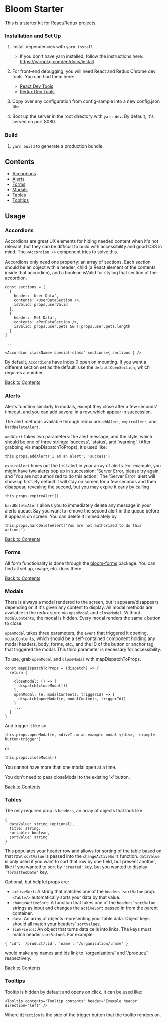 # Bloom Starter

This is a starter kit for React/Redux projects.

### Installation and Set Up
1. Install dependencies with `yarn install`
    * If you don't have yarn installed, follow the instructions here: https://yarnpkg.com/en/docs/install


2. For front-end debugging, you will need React and Redux Chrome dev tools. You can find them here:
    * [React Dev Tools](https://chrome.google.com/webstore/detail/react-developer-tools/fmkadmapgofadopljbjfkapdkoienihi?hl=en)
    * [Redux Dev Tools](https://chrome.google.com/webstore/detail/redux-devtools/lmhkpmbekcpmknklioeibfkpmmfibljd?hl=en)

3. Copy over any configuration from config-sample into a new config.json file.

4. Boot up the server in the root directory with `yarn dev`. By default, it's served on port 8080.

### Build
1. `yarn build` to generate a production bundle.

## Contents
- [Accordions](https://github.com/vineyard-bloom/bloom-starter#accordions)
- [Alerts](https://github.com/vineyard-bloom/bloom-starter#alerts)
- [Forms](https://github.com/vineyard-bloom/bloom-starter#forms)
- [Modals](https://github.com/vineyard-bloom/bloom-starter#modals)
- [Tables](https://github.com/vineyard-bloom/bloom-starter#tables)
- [Tooltips](https://github.com/vineyard-bloom/bloom-starter#tooltips)


## Usage

### Accordions
Accordions are great UX elements for hiding needed content when it's not relevant, but they can be difficult to build with accessibility and good CSS in mind. The `<Accordion />` component tries to solve this.

Accordions only need one property: an array of sections. Each section should be an object with a header, child (a React element of the contents inside that accordion), and a boolean isValid for styling that section of the accordion.

```
const sections = [
  {
    header: 'User Data',
    contents: <UserDataSection />,
    isValid: props.userValid
  },
  {
    header: 'Pet Data',
    contents: <PetDataSection />,
    isValid: props.user.pets && !!props.user.pets.length
  }
]

...

<Accordion className='special-class' sections={ sections } />
```

By default, `Accordion`s have index 0 open on mounting. If you want a different section set as the default, use the `defaultOpenSection`, which requires a number.

[Back to Contents](https://github.com/vineyard-bloom/bloom-starter#contents)

### Alerts
Alerts function similarly to modals, except they close after a few seconds' timeout, and you can add several in a row, which appear in succession.

The alert methods available through redux are `addAlert`, `expireAlert`, and `hardDeleteAlert`.

`addAlert` takes two parameters: the alert message, and the style, which should be one of three strings: 'success', 'status', and 'warning'. (After grabbing via mapDispatchToProps), it's used like:
```
this.props.addAlert('I am an alert', 'success')
```

`expireAlert` times out the first alert in your array of alerts. For example, you might have two alerts pop up in succession: 'Server Error, please try again.' and 'You are not authorized to do this action.'
The 'Server Error' alert will show up first. By default it will stay on screen for a few seconds and then disappear, revealing the second, but you may expire it early by calling
```
this.props.expireAlert()
```

`hardDeleteAlert` allows you to immediately delete any message in your alerts queue. Say you want to remove the second alert in the queue before it appears on screen. You can delete it immediately by
```
this.props.hardDeleteAlert('You are not authorized to do this action.')
```

[Back to Contents](https://github.com/vineyard-bloom/bloom-starter#contents)

### Forms
All form functionality is done through the [bloom-forms](https://github.com/vineyard-bloom/bloom-forms) package.
You can find all set up, usage, etc. docs there.

[Back to Contents](https://github.com/vineyard-bloom/bloom-starter#contents)

### Modals
There is always a modal rendered to the screen, but it appears/disappears depending on if it's given any content to display. All modal methods are available in the redux store via `openModal` and `closeModal`.  Without `modalContents`, the modal is hidden. Every modal renders the same `x` button to close.

`openModal` takes three parameters, the `event` that triggered it opening, `modalContents`, which should be a self-contained component holding any modal headers, body, forms, etc., and the ID of the button or anchor tag that triggered the modal. This third parameter is necessary for accessibility.

To use, grab `openModal` and `closeModal` with mapDispatchToProps.
```
const mapDispatchToProps = (dispatch) => {
  return {
    ...
    closeModal: () => {
      dispatch(closeModal())
    },
    openModal: (e, modalContents, triggerId) => {
      dispatch(openModal(e, modalContents, triggerId))
    }
    ...
  }
}
```
And trigger it like so:
```
this.props.openModal(e, <div>I am an example modal.</div>, 'example-button-trigger')
```
or
```
this.props.closeModal()
```

You cannot have more than one modal open at a time.

You don't need to pass closeModal to the existing 'x' button.

[Back to Contents](https://github.com/vineyard-bloom/bloom-starter#contents)

### Tables
The only required prop is `headers`, an array of objects that look like:
```
{
  dataValue: string (optional),
  title: string,
  sortable: boolean,
  sortValue: string
}
```
This populates your header row and allows for sorting of the table based on that row. `sortValue` is passed into the `changeActiveSort` function. `dataValue` is only used if you want to sort that row by one field, but present another, like if you wanted to sort by `'created'` key, but you wanted to display `'formattedDate'` key.

Optional, but helpful props are:
- `activeSort`:
  A string that matches one of the `headers`' `sortValue` prop. `<Table/>` automatically sorts your data by that value.
- `changeActiveSort`:
  A function that takes one of the `headers`' `sortValue` strings as input and changes the `activeSort` passed in from the parent container.
- `data`:
  An array of objects representing your table data. Object keys should all match your headers' `sortValue`s.
- `linkFields`:
  An object that turns data cells into links. The keys must match header `sortValue`s. For example:
```
{ 'id': '/product/:id', 'name': '/organization/:name' }
```
  would make any names and ids link to '/organization/<NAME>' and '/product/<ID>' respectively.

[Back to Contents](https://github.com/vineyard-bloom/bloom-starter#contents)

### Tooltips
Tooltip is hidden by default and opens on click. It can be used like:
```
<Tooltip contents='Tooltip contents' header='Example header' direction='left' />
```
Where `direction` is the side of the trigger button that the tooltip renders on.
